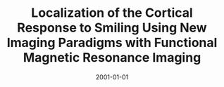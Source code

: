 ---
title: "Localization of the Cortical Response to Smiling Using New Imaging Paradigms with Functional Magnetic Resonance Imaging"
date: 2001-01-01
authors_string: A. Gosain, R. Birn, J. Hyde
authors:
   - A. Gosain
   - R. Birn
   - J. Hyde
author_ids:
   - rasmus_birn
journal: 'Plastic and Reconstructive Surgery'
volume: 108
issue: 
pages: 1136-1144
book_title: ''
publisher: ''
abstract: ""
project_id: 
paper_url: 
doi: 
data_loc: ''
code_loc: ''
file: '/assets/publications//assets/publications/'
file_name: '/assets/publications/'
type: journal_article
pub_str: ' (2001) Plastic and Reconstructive Surgery 108: 1136-1144'
layout: publication 
---